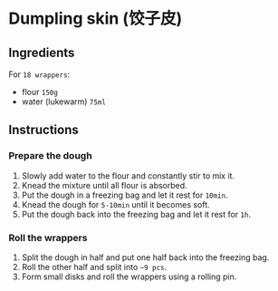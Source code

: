 # Dumpling skin (饺子皮)

## Ingredients
For `18 wrappers`:
- flour `150g`
- water (lukewarm) `75ml`

## Instructions
### Prepare the dough
1. Slowly add water to the flour and constantly stir to mix it.
1. Knead the mixture until all flour is absorbed.
1. Put the dough in a freezing bag and let it rest for `10min`.
1. Knead the dough for `5-10min` until it becomes soft.
1. Put the dough back into the freezing bag and let it rest for `1h`.

### Roll the wrappers
1. Split the dough in half and put one half back into the freezing bag.
1. Roll the other half and split into `~9 pcs`.
1. Form small disks and roll the wrappers using a rolling pin.
